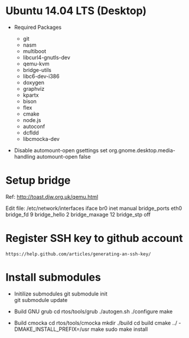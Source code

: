 # Ubuntu 14.04 LTS (Desktop)
* Required Packages
  * git
  * nasm
  * multiboot
  * libcurl4-gnutls-dev
  * qemu-kvm
  * bridge-utils
  * libc6-dev-i386 
  * doxygen 
  * graphviz
  * kpartx
  * bison
  * flex
  * cmake
  * node.js
  * autoconf
  * dcfldd
  * libcmocka-dev

* Disable automount-open
gsettings set org.gnome.desktop.media-handling automount-open false

# Setup bridge
Ref: http://toast.djw.org.uk/qemu.html

Edit file: /etc/network/interfaces
iface br0 inet manual
	bridge_ports eth0
	bridge_fd 9
	bridge_hello 2
	bridge_maxage 12
	bridge_stp off

# Register SSH key to github account
	https://help.github.com/articles/generating-an-ssh-key/

# Install submodules

* Initilize submodules 
	git submodule init	
	git submodule update 

* Build GNU grub 
	cd rtos/tools/grub
	./autogen.sh
	./configure
	make

* Build cmocka
	cd rtos/tools/cmocka
	mkdir ./build
	cd build 
	cmake ../ -DMAKE_INSTALL_PREFIX=/usr
	make 
	sudo make install


 
 


